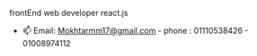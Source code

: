 frontEnd web developer react.js 
- 📫  Email: Mokhtarmm17@gmail.com   - phone : 01110538426 - 01008974112


